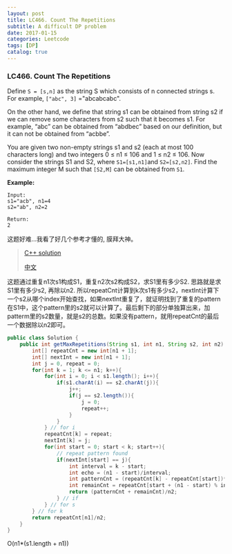 ```yaml
---
layout: post
title: LC466. Count The Repetitions
subtitle: A difficult DP problem
date: 2017-01-15
categories: Leetcode
tags: [DP]
catalog: true
---
```


### LC466. Count The Repetitions

Define `S = [s,n]` as the string S which consists of n connected strings s. For example, `["abc", 3]` ="abcabcabc".

On the other hand, we define that string s1 can be obtained from string s2 if we can remove some characters from s2 such that it becomes s1. For example, “abc” can be obtained from “abdbec” based on our definition, but it can not be obtained from “acbbe”.

You are given two non-empty strings s1 and s2 (each at most 100 characters long) and two integers 0 ≤ n1 ≤ 106 and 1 ≤ n2 ≤ 106. Now consider the strings S1 and S2, where `S1=[s1,n1]`and `S2=[s2,n2]`. Find the maximum integer M such that `[S2,M]` can be obtained from `S1`.

**Example:**

```
Input:
s1="acb", n1=4
s2="ab", n2=2

Return:
2
```

这题好难...我看了好几个参考才懂的, 膜拜大神。

> [C++ solution](https://discuss.leetcode.com/topic/72105/c-solution-inspired-by-70664914-with-organized-explanation/2)
>
> [中文](http://www.cnblogs.com/grandyang/p/6149294.html)

这题通过重复n1次s1构成S1，重复n2次s2构成S2，求S1里有多少S2. 思路就是求S1里有多少s2, 再除以n2. 所以repeatCnt计算到k次s1有多少s2，nextInt计算下一个s2从哪个index开始查找，如果nextInt重复了，就证明找到了重复的pattern在S1中，这个pattern里的s2就可以计算了。最后剩下的部分单独算出来，加patterm里的s2数量，就是s2的总数。如果没有pattern，就用repeatCnt的最后一个数据除以n2即可。

```java
public class Solution {
    public int getMaxRepetitions(String s1, int n1, String s2, int n2) {
        int[] repeatCnt = new int[n1 + 1];
        int[] nextInt = new int[n1 + 1];
        int j = 0, repeat = 0;
        for(int k = 1; k <= n1; k++){
            for(int i = 0; i < s1.length(); i++){
                if(s1.charAt(i) == s2.charAt(j)){
                    j++;
                    if(j == s2.length()){
                        j = 0;
                        repeat++;
                    } 
                }
            } // for i
            repeatCnt[k] = repeat;
            nextInt[k] = j;
            for(int start = 0; start < k; start++){
                // repeat pattern found
                if(nextInt[start] == j){
                    int interval = k - start;
                    int echo = (n1 - start)/interval;
                    int patternCnt = (repeatCnt[k] - repeatCnt[start])*echo;
                    int remainCnt = repeatCnt[start + (n1 - start) % interval];
                    return (patternCnt + remainCnt)/n2;
                } // if
            } // for s
        } // for k
        return repeatCnt[n1]/n2;
    }
}
```

O(n1*(s1.length + n1))